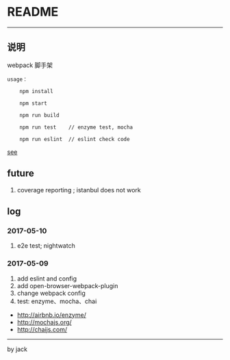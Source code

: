 # README
----
## 说明

webpack 脚手架

    usage：
    
        npm install 
        
        npm start 
        
        npm run build 
        
        npm run test    // enzyme test, mocha
        
        npm run eslint  // eslint check code

   
[see](http://www.jianshu.com/p/42e11515c10f)

## future
1. coverage reporting ; istanbul does not work

## log
### 2017-05-10
1. e2e test; nightwatch

### 2017-05-09

1. add eslint and config
2. add open-browser-webpack-plugin
3. change webpack config
4. test: enzyme、mocha、chai

 * http://airbnb.io/enzyme/
 * http://mochajs.org/
 * http://chaijs.com/
 
----
        
by jack

